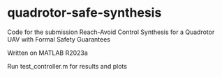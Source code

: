 # quadrotor-safe-synthesis

Code for the submission Reach-Avoid Control Synthesis for a Quadrotor UAV with Formal Safety Guarantees

Written on MATLAB R2023a

Run test_controller.m for results and plots
